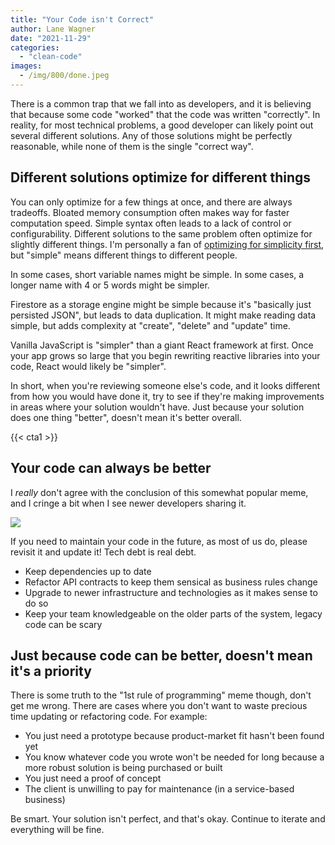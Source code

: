 ```yaml
---
title: "Your Code isn't Correct"
author: Lane Wagner
date: "2021-11-29"
categories: 
  - "clean-code"
images:
  - /img/800/done.jpeg
---
```


There is a common trap that we fall into as developers, and it is believing that because some code "worked" that the code was written "correctly". In reality, for most technical problems, a good developer can likely point out several different solutions. Any of those solutions might be perfectly reasonable, while none of them is the single "correct way".

## Different solutions optimize for different things

You can only optimize for a few things at once, and there are always tradeoffs. Bloated memory consumption often makes way for faster computation speed. Simple syntax often leads to a lack of control or configurability. Different solutions to the same problem often optimize for slightly different things. I'm personally a fan of [optimizing for simplicity first](https://wagslane.dev/posts/optimize-for-simplicit-first/), but "simple" means different things to different people.

In some cases, short variable names might be simple. In some cases, a longer name with 4 or 5 words might be simpler.

Firestore as a storage engine might be simple because it's "basically just persisted JSON", but leads to data duplication. It might make reading data simple, but adds complexity at "create", "delete" and "update" time.

Vanilla JavaScript is "simpler" than a giant React framework at first. Once your app grows so large that you begin rewriting reactive libraries into your code, React would likely be "simpler".

In short, when you're reviewing someone else's code, and it looks different from how you would have done it, try to see if they're making improvements in areas where your solution wouldn't have. Just because your solution does one thing "better", doesn't mean it's better overall.

{{< cta1 >}}

## Your code can always be better

I _really_ don't agree with the conclusion of this somewhat popular meme, and I cringe a bit when I see newer developers sharing it.

![](/img/800/hqdefault.jpg)

If you need to maintain your code in the future, as most of us do, please revisit it and update it! Tech debt is real debt.

- Keep dependencies up to date
- Refactor API contracts to keep them sensical as business rules change
- Upgrade to newer infrastructure and technologies as it makes sense to do so
- Keep your team knowledgeable on the older parts of the system, legacy code can be scary

## Just because code can be better, doesn't mean it's a priority

There is some truth to the "1st rule of programming" meme though, don't get me wrong. There are cases where you don't want to waste precious time updating or refactoring code. For example:

- You just need a prototype because product-market fit hasn't been found yet
- You know whatever code you wrote won't be needed for long because a more robust solution is being purchased or built
- You just need a proof of concept
- The client is unwilling to pay for maintenance (in a service-based business)

Be smart. Your solution isn't perfect, and that's okay. Continue to iterate and everything will be fine.
